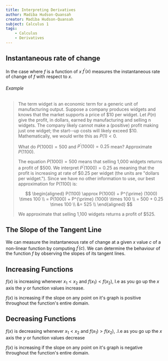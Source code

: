 ```yaml
---
title: Interpreting Derivatives
author: Madiba Hudson-Quansah
creator: Madiba Hudson-Quansah
subject: Calculus 1
tags:
    - Calculus
    - Derivatives
---
```


## Instantaneous rate of change

In the case where $f$ is a function of $x$ $f^{\prime}(x)$ measures the instantaneous rate of change of $f$ with respect to $x$.

###### Example

> The term widget is an economic term for a generic unit of manufacturing output.
> Suppose a company produces widgets and knows that the market supports a price of $10 per widget.
> Let $P(n)$ give the profit, in dollars, earned by manufacturing and selling n widgets. The company likely cannot make a (positive) profit making just one widget; the start--up costs will likely exceed $10. Mathematically, we would write this as $P(1)<0$.
>
> What do $P(1000)=500$ and $P^{\prime}(1000)=0.25$ mean? Approximate $P(1100)$.
>
> The equation $P(1000)=500$ means that selling 1,000 widgets returns a profit of \$500.
> We interpret $P^{\prime}(1000)=0.25$ as meaning that the profit is increasing at rate of $0.25 per widget (the units are "dollars per widget.").
> Since we have no other information to use, our best approximation for P(1100) is:
>
> $$
> \begin{aligned}
>     P(1100) \approx P(1000) + P^{\prime} (1000)  \times 100 \\
> = P(1000) + P^{\prime} (1000)  \times 100 \\
> = 500 + 0.25 \times 100 \\
> &= 525 \\
> \end{aligned}
> $$
>
> We approximate that selling 1,100 widgets returns a profit of $525.

## The Slope of the Tangent Line

We can measure the instantaneous rate of change at a given $x$ value $c$ of a non-linear function by computing $f^{\prime}(c)$. We can determine the behaviour of the function $f$ by observing the slopes of its tangent lines.

## Increasing Functions

$f(x)$ is increasing whenever $x_1 < x_2$ and $f(x_1) < f(x_2)$, I.e as you go up the $x$ axis the $y$ or function values increase.

$f(x)$ is increasing if the slope on any point on it's graph is positive throughout the function's entire domain.

## Decreasing Functions

$f(x)$ is decreasing whenever $x_1 < x_2$ and $f(x_1) > f(x_2)$, .I.e as you go up the $x$ axis the $y$ or function values decrease

$f(x)$ is increasing if the slope on any point on it's graph is negative throughout the function's entire domain.
